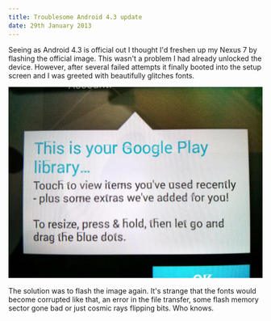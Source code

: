 ```yaml
---
title: Troublesome Android 4.3 update
date: 29th January 2013
---
```

Seeing as Android 4.3 is official out I thought  I'd freshen up my Nexus 7 by flashing the official image. This wasn't a problem I had already unlocked the device. However, after several failed attempts it finally booted into the setup screen and I was greeted with beautifully glitches fonts.

![Glitched Android 4.3 fonts on the Nexus 7](images/glitched_android_fonts.jpg)

The solution was to flash the image again. It's strange that the fonts would become corrupted like that, an error in the file transfer, some flash memory sector gone bad or just cosmic rays flipping bits. Who knows.